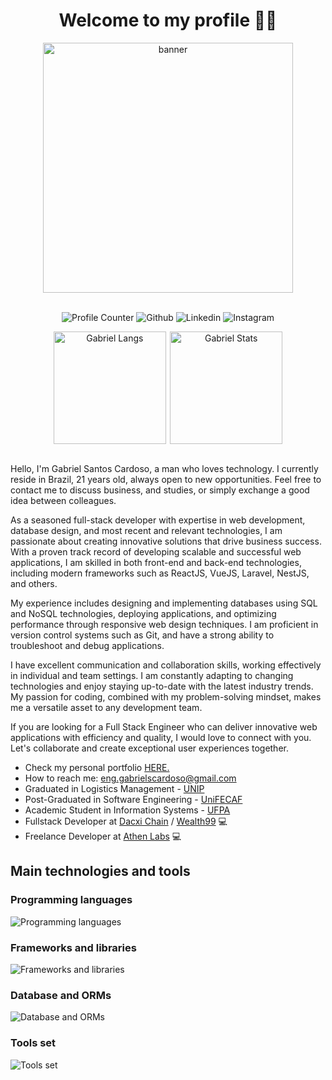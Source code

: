 <h1 align="center">Welcome to my profile 🙋‍♂️</h1>

<div align="center">
  <img src="https://raw.githubusercontent.com/MicaelliMedeiros/micaellimedeiros/master/image/computer-illustration.png" min-width="400px" max-width="400px" width="400px" align="center" alt="banner">

  <br />
  <br />

  <p align="center">
    <a href="#" style="text-decoration:none;underline:none;">
      <img 
        src="https://komarev.com/ghpvc/?username=eng-gabrielscardoso&color=blueviolet&style=for-the-badge"
        alt="Profile Counter"
        title="Profile Counter"
      >
    </a>
    <a 
      href="https://github.com/eng-gabrielscardoso"
      target="_blank"
      style="text-decoration:none;underline:none;"
    >
      <img 
        src="https://img.shields.io/badge/GitHub-100000?style=for-the-badge&logo=github&logoColor=white"
        alt="Github"
        title="Github"
      >
    </a>
    <a
      href="https://www.linkedin.com/in/eng-gabrielscardoso/"
      target="_blank"
      style="text-decoration:none;underline:none;"
    >
      <img
        src="https://img.shields.io/badge/LinkedIn-0077B5?style=for-the-badge&logo=linkedin&logoColor=white"
        alt="Linkedin"
        title="LinkedIn"
      >
    </a>
    <a
      href="https://www.instagram.com/eng.gabrielscardoso"
      target="_blank"
      style="text-decoration:none;underline:none;"
    >
      <img
        src="https://img.shields.io/badge/Instagram-E4405F?style=for-the-badge&logo=instagram&logoColor=white" 
        alt="Instagram"
        title="Instagram"
      >
    </a>
  </p>

  <div align="center" style="display:flex;gap:0.4rem;flex-wrap:wrap;justify-content:center;align-items:center">
    <img
      src="https://github-readme-stats.vercel.app/api/top-langs/?username=eng-gabrielscardoso&layout=compact&langs_count=8&theme=dracula"
      height="180em"
      title="Gabriel Langs"
    />
    <img
      src="https://github-readme-stats.vercel.app/api?username=eng-gabrielscardoso&show_icons=true&theme=dracula&include_all_commits=true&count_private=true"
      height="180em"
      title="Gabriel Stats"
    />
    <!-- <img src="https://github-readme-streak-stats.herokuapp.com?user=eng-gabrielscardoso&theme=dracula"> -->
  </div>

  <br />

  <div align="left">
    <p>
      Hello, I'm Gabriel Santos Cardoso, a man who loves technology. I currently reside in Brazil, 21 years old, always open to new opportunities. Feel free to contact me to discuss business, and studies, or simply exchange a good idea between colleagues.
    </p>
    <p>
      As a seasoned full-stack developer with expertise in web development, database design, and most recent and relevant technologies, I am passionate about creating innovative solutions that drive business success. With a proven track record of developing scalable and successful web applications, I am skilled in both front-end and back-end technologies, including modern frameworks such as ReactJS, VueJS, Laravel, NestJS, and others.
    </p>
    <p>
      My experience includes designing and implementing databases using SQL and NoSQL technologies, deploying applications, and optimizing performance through responsive web design techniques. I am proficient in version control systems such as Git, and have a strong ability to troubleshoot and debug applications.
    </p>
    <p>
      I have excellent communication and collaboration skills, working effectively in individual and team settings. I am constantly adapting to changing technologies and enjoy staying up-to-date with the latest industry trends. My passion for coding, combined with my problem-solving mindset, makes me a versatile asset to any development team.
    </p>
    <p>
      If you are looking for a Full Stack Engineer who can deliver innovative web applications with efficiency and quality, I would love to connect with you. Let's collaborate and create exceptional user experiences together.
    </p>
    <ul>
      <li>
        Check my personal portfolio <a href="https://eng-gabrielscardoso.github.io/" target="_blank">HERE.</a>
      </li>
      <li>
        How to reach me: <a href="mailto:eng-gabrielscardoso@gmail.com">eng.gabrielscardoso@gmail.com</a>
      </li>
      <li>
        Graduated in Logistics Management - <a href="https://inscricoes.unip.br/inscricao" target="_blank">UNIP</a>
      </li>
      <li>
        Post-Graduated in Software Engineering - <a href="https://www.unifecaf.com.br/" target="_blank">UniFECAF</a>
      </li>
      <li>
        Academic Student in Information Systems - <a href="https://www.ufpa.br/" target="_blank">UFPA</a>
      </li>
      <li>
        Fullstack Developer at <a href="https://www.dacxichain.com/" target="_blank">Dacxi Chain</a> / <a href="https://www.wealth99.com/" target="_blank">Wealth99</a> 💻
      </li>
      <li>
        Freelance Developer at <a href="https://athenlabs.io/" target="_blank">Athen Labs</a> 💻
      </li>
    </ul>
  </div>
</div>

## Main technologies and tools

### Programming languages

<img src="https://skills.thijs.gg/icons?i=js,ts,php,java,python,r,go,elixir,solidity,bash" alt="Programming languages" />

### Frameworks and libraries

<img src="https://skills.thijs.gg/icons?i=react,next,vue,nuxt,nestjs,angular,adonis,laravel,flask,django,aws,gcp" alt="Frameworks and libraries" />

### Database and ORMs

<img src="https://skills.thijs.gg/icons?i=mysql,postgresql,mongodb,redis,sqlite,prisma,firebase,supabase" alt="Database and ORMs" />

### Tools set

<img src="https://skills.thijs.gg/icons?i=nodejs,vscode,docker,bash,git,linux,postman,markdown,github,gitlab,figma,githubactions" alt="Tools set" />
